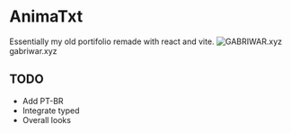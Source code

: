# AnimaTxt
Essentially my old portifolio remade with react and vite.
![GABRIWAR.xyz](https://github.com/GabriWar/PortifolioVR/assets/72227489/5c7b8436-b070-4d1b-a243-d1f5e7a943de)
gabriwar.xyz



## TODO
- Add PT-BR
- Integrate typed
- Overall looks


